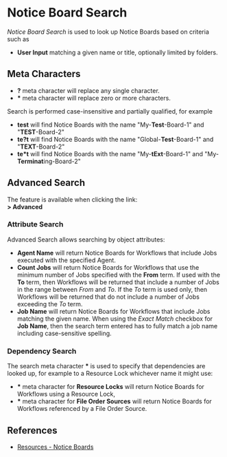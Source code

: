 # Notice Board Search

*Notice Board Search* is used to look up Notice Boards based on criteria such as

- **User Input** matching a given name or title, optionally limited by folders.

## Meta Characters

- **?** meta character will replace any single character.
- **\*** meta character will replace zero or more characters.

Search is performed case-insensitive and partially qualified, for example

- **test** will find Notice Boards with the name "My-**Test**-Board-1" and "**TEST**-Board-2"
- **te?t** will find Notice Boards with the name "Global-**Test**-Board-1" and "**TEXT**-Board-2"
- **te\*t** will find Notice Boards with the name "My-**tExt**-Board-1" and "My-**Terminat**ing-Board-2"

## Advanced Search

The feature is available when clicking the link:<br/>**> Advanced**

### Attribute Search

Advanced Search allows searching by object attributes:

- **Agent Name** will return Notice Boards for Workflows that include Jobs executed with the specified Agent.
- **Count Jobs** will return Notice Boards for Workflows that use the minimum number of Jobs specified with the **From** term. If used with the **To** term, then Workflows will be returned that include a number of Jobs in the range between *From* and *To*. If the *To* term is used only, then Workflows will be returned that do not include a number of Jobs exceeding the *To* term.
- **Job Name** will return Notice Boards for Workflows that include Jobs matching the given name. When using the *Exact Match* checkbox for **Job Name**, then the search term entered has to fully match a job name including case-sensitive spelling.

### Dependency Search

The search meta character **\*** is used to specify that dependencies are looked up, for example to a Resource Lock whichever name it might use:

- **\*** meta character for **Resource Locks** will return Notice Boards for Workflows using a Resource Lock,
- **\*** meta character for **File Order Sources** will return Notice Boards for Workflows referenced by a File Order Source.

## References

- [Resources - Notice Boards](/resources-notice-boards)
